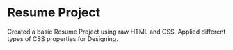 # Resume Project
  Created a basic Resume Project using raw HTML and CSS.
  Applied different types of CSS properties for Designing.
